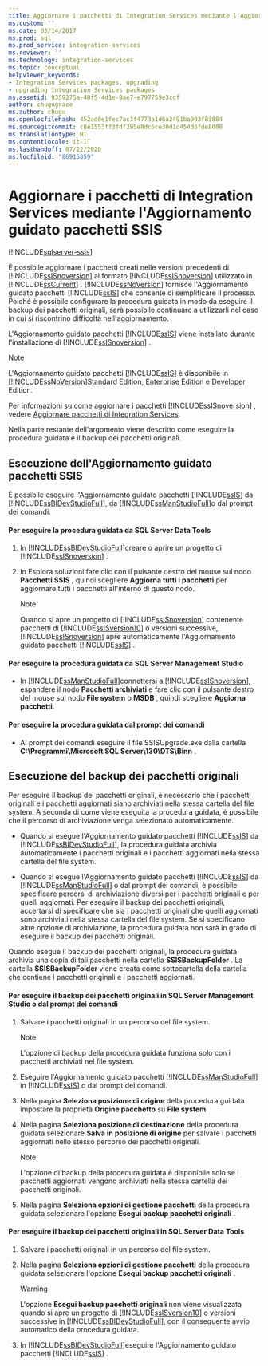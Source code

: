 ```yaml
---
title: Aggiornare i pacchetti di Integration Services mediante l'Aggiornamento guidato pacchetti SSIS | Microsoft Docs
ms.custom: ''
ms.date: 03/14/2017
ms.prod: sql
ms.prod_service: integration-services
ms.reviewer: ''
ms.technology: integration-services
ms.topic: conceptual
helpviewer_keywords:
- Integration Services packages, upgrading
- upgrading Integration Services packages
ms.assetid: 9359275a-48f5-4d1e-8ae7-e797759e3ccf
author: chugugrace
ms.author: chugu
ms.openlocfilehash: 452ad0e1fec7ac1f4773a1d6a2491ba903f83884
ms.sourcegitcommit: c8e1553ff3fdf295e8dc6ce30d1c454d6fde8088
ms.translationtype: HT
ms.contentlocale: it-IT
ms.lasthandoff: 07/22/2020
ms.locfileid: "86915859"
---
```

# <a name="upgrade-integration-services-packages-using-the-ssis-package-upgrade-wizard"></a>Aggiornare i pacchetti di Integration Services mediante l'Aggiornamento guidato pacchetti SSIS

[!INCLUDE[sqlserver-ssis](../../includes/applies-to-version/sqlserver-ssis.md)]


  È possibile aggiornare i pacchetti creati nelle versioni precedenti di [!INCLUDE[ssISnoversion](../../includes/ssisnoversion-md.md)] al formato [!INCLUDE[ssISnoversion](../../includes/ssisnoversion-md.md)] utilizzato in [!INCLUDE[ssCurrent](../../includes/sscurrent-md.md)] . [!INCLUDE[ssNoVersion](../../includes/ssnoversion-md.md)] fornisce l'Aggiornamento guidato pacchetti [!INCLUDE[ssIS](../../includes/ssis-md.md)] che consente di semplificare il processo. Poiché è possibile configurare la procedura guidata in modo da eseguire il backup dei pacchetti originali, sarà possibile continuare a utilizzarli nel caso in cui si riscontrino difficoltà nell'aggiornamento.  
  
 L'Aggiornamento guidato pacchetti [!INCLUDE[ssIS](../../includes/ssis-md.md)] viene installato durante l'installazione di [!INCLUDE[ssISnoversion](../../includes/ssisnoversion-md.md)] .  
  
> [!NOTE]  
>  L'Aggiornamento guidato pacchetti [!INCLUDE[ssIS](../../includes/ssis-md.md)] è disponibile in [!INCLUDE[ssNoVersion](../../includes/ssnoversion-md.md)]Standard Edition, Enterprise Edition e Developer Edition.  
  
 Per informazioni su come aggiornare i pacchetti [!INCLUDE[ssISnoversion](../../includes/ssisnoversion-md.md)] , vedere [Aggiornare pacchetti di Integration Services](../../integration-services/install-windows/upgrade-integration-services-packages.md).  
  
 Nella parte restante dell'argomento viene descritto come eseguire la procedura guidata e il backup dei pacchetti originali.  
  
## <a name="running-the-ssis-package-upgrade-wizard"></a>Esecuzione dell'Aggiornamento guidato pacchetti SSIS  
 È possibile eseguire l'Aggiornamento guidato pacchetti [!INCLUDE[ssIS](../../includes/ssis-md.md)] da [!INCLUDE[ssBIDevStudioFull](../../includes/ssbidevstudiofull-md.md)], da [!INCLUDE[ssManStudioFull](../../includes/ssmanstudiofull-md.md)]o dal prompt dei comandi.  
  
#### <a name="to-run-the-wizard-from-sql-server-data-tools"></a>Per eseguire la procedura guidata da SQL Server Data Tools  
  
1.  In [!INCLUDE[ssBIDevStudioFull](../../includes/ssbidevstudiofull-md.md)]creare o aprire un progetto di [!INCLUDE[ssISnoversion](../../includes/ssisnoversion-md.md)] .  
  
2.  In Esplora soluzioni fare clic con il pulsante destro del mouse sul nodo **Pacchetti SSIS** , quindi scegliere **Aggiorna tutti i pacchetti** per aggiornare tutti i pacchetti all'interno di questo nodo.  
  
    > [!NOTE]  
    >  Quando si apre un progetto di [!INCLUDE[ssISnoversion](../../includes/ssisnoversion-md.md)] contenente pacchetti di [!INCLUDE[ssISversion10](../../includes/ssisversion10-md.md)] o versioni successive, [!INCLUDE[ssISnoversion](../../includes/ssisnoversion-md.md)] apre automaticamente l'Aggiornamento guidato pacchetti [!INCLUDE[ssIS](../../includes/ssis-md.md)] .  
  
#### <a name="to-run-the-wizard-from-sql-server-management-studio"></a>Per eseguire la procedura guidata da SQL Server Management Studio  
  
-   In [!INCLUDE[ssManStudioFull](../../includes/ssmanstudiofull-md.md)]connettersi a [!INCLUDE[ssISnoversion](../../includes/ssisnoversion-md.md)], espandere il nodo **Pacchetti archiviati** e fare clic con il pulsante destro del mouse sul nodo **File system** o **MSDB** , quindi scegliere **Aggiorna pacchetti**.  
  
#### <a name="to-run-the-wizard-at-the-command-prompt"></a>Per eseguire la procedura guidata dal prompt dei comandi  
  
-   Al prompt dei comandi eseguire il file SSISUpgrade.exe dalla cartella **C:\Programmi\Microsoft SQL Server\130\DTS\Binn** .  
  
## <a name="backing-up-the-original-packages"></a>Esecuzione del backup dei pacchetti originali  
 Per eseguire il backup dei pacchetti originali, è necessario che i pacchetti originali e i pacchetti aggiornati siano archiviati nella stessa cartella del file system. A seconda di come viene eseguita la procedura guidata, è possibile che il percorso di archiviazione venga selezionato automaticamente.  
  
-   Quando si esegue l'Aggiornamento guidato pacchetti [!INCLUDE[ssIS](../../includes/ssis-md.md)] da [!INCLUDE[ssBIDevStudioFull](../../includes/ssbidevstudiofull-md.md)], la procedura guidata archivia automaticamente i pacchetti originali e i pacchetti aggiornati nella stessa cartella del file system.  
  
-   Quando si esegue l'Aggiornamento guidato pacchetti [!INCLUDE[ssIS](../../includes/ssis-md.md)] da [!INCLUDE[ssManStudioFull](../../includes/ssmanstudiofull-md.md)] o dal prompt dei comandi, è possibile specificare percorsi di archiviazione diversi per i pacchetti originali e per quelli aggiornati. Per eseguire il backup dei pacchetti originali, accertarsi di specificare che sia i pacchetti originali che quelli aggiornati sono archiviati nella stessa cartella del file system. Se si specificano altre opzione di archiviazione, la procedura guidata non sarà in grado di eseguire il backup dei pacchetti originali.  
  
 Quando esegue il backup dei pacchetti originali, la procedura guidata archivia una copia di tali pacchetti nella cartella **SSISBackupFolder** . La cartella **SSISBackupFolder** viene creata come sottocartella della cartella che contiene i pacchetti originali e i pacchetti aggiornati.  
  
#### <a name="to-back-up-the-original-packages-in-sql-server-management-studio-or-at-the-command-prompt"></a>Per eseguire il backup dei pacchetti originali in SQL Server Management Studio o dal prompt dei comandi  
  
1.  Salvare i pacchetti originali in un percorso del file system.  
  
    > [!NOTE]  
    >  L'opzione di backup della procedura guidata funziona solo con i pacchetti archiviati nel file system.  
  
2.  Eseguire l'Aggiornamento guidato pacchetti [!INCLUDE[ssManStudioFull](../../includes/ssmanstudiofull-md.md)] in [!INCLUDE[ssIS](../../includes/ssis-md.md)] o dal prompt dei comandi.  
  
3.  Nella pagina **Seleziona posizione di origine** della procedura guidata impostare la proprietà **Origine pacchetto** su **File system**.  
  
4.  Nella pagina **Seleziona posizione di destinazione** della procedura guidata selezionare **Salva in posizione di origine** per salvare i pacchetti aggiornati nello stesso percorso dei pacchetti originali.  
  
    > [!NOTE]  
    >  L'opzione di backup della procedura guidata è disponibile solo se i pacchetti aggiornati vengono archiviati nella stessa cartella dei pacchetti originali.  
  
5.  Nella pagina **Seleziona opzioni di gestione pacchetti** della procedura guidata selezionare l'opzione **Esegui backup pacchetti originali** .  
  
#### <a name="to-back-up-the-original-packages-in-sql-server-data-tools"></a>Per eseguire il backup dei pacchetti originali in SQL Server Data Tools  
  
1.  Salvare i pacchetti originali in un percorso del file system.  
  
2.  Nella pagina **Seleziona opzioni di gestione pacchetti** della procedura guidata selezionare l'opzione **Esegui backup pacchetti originali** .  
  
    > [!WARNING]  
    >  L'opzione **Esegui backup pacchetti originali** non viene visualizzata quando si apre un progetto di [!INCLUDE[ssISversion10](../../includes/ssisversion10-md.md)] o versioni successive in [!INCLUDE[ssBIDevStudioFull](../../includes/ssbidevstudiofull-md.md)], con il conseguente avvio automatico della procedura guidata.  
  
3.  In [!INCLUDE[ssBIDevStudioFull](../../includes/ssbidevstudiofull-md.md)]eseguire l'Aggiornamento guidato pacchetti [!INCLUDE[ssIS](../../includes/ssis-md.md)] .  
  
  
